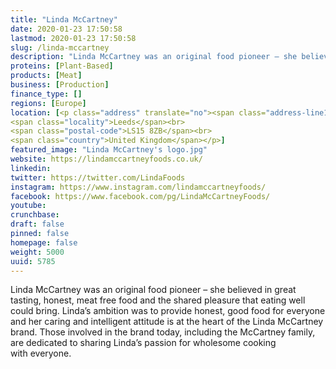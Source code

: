 ```yaml
---
title: "Linda McCartney"
date: 2020-01-23 17:50:58
lastmod: 2020-01-23 17:50:58
slug: /linda-mccartney
description: "Linda McCartney was an original food pioneer – she believed in great tasting, honest, meat free food and the shared pleasure that eating well could bring. Linda’s ambition was to provide honest, good food for everyone and her caring and intelligent attitude is at the heart of the Linda McCartney brand. Those involved in the brand today, including the McCartney family, are dedicated to sharing Linda’s passion for wholesome cooking with everyone."
proteins: [Plant-Based]
products: [Meat]
business: [Production]
finance_type: []
regions: [Europe]
location: [<p class="address" translate="no"><span class="address-line1">Century Way</span><br>
<span class="locality">Leeds</span><br>
<span class="postal-code">LS15 8ZB</span><br>
<span class="country">United Kingdom</span></p>]
featured_image: "Linda McCartney's logo.jpg"
website: https://lindamccartneyfoods.co.uk/
linkedin: 
twitter: https://twitter.com/LindaFoods
instagram: https://www.instagram.com/lindamccartneyfoods/
facebook: https://www.facebook.com/pg/LindaMcCartneyFoods/
youtube: 
crunchbase: 
draft: false
pinned: false
homepage: false
weight: 5000
uuid: 5785
---
```

Linda McCartney was an original food pioneer – she believed in great tasting, honest, meat free food and the shared pleasure that eating well could bring. Linda’s ambition was to provide honest, good food for everyone and her caring and intelligent attitude is at the heart of the Linda McCartney brand. Those involved in the brand today, including the McCartney family, are dedicated to sharing Linda’s passion for wholesome cooking with everyone.
